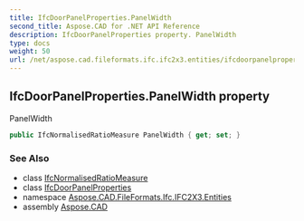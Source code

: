 ```yaml
---
title: IfcDoorPanelProperties.PanelWidth
second_title: Aspose.CAD for .NET API Reference
description: IfcDoorPanelProperties property. PanelWidth
type: docs
weight: 50
url: /net/aspose.cad.fileformats.ifc.ifc2x3.entities/ifcdoorpanelproperties/panelwidth/
---
```

## IfcDoorPanelProperties.PanelWidth property

PanelWidth

```csharp
public IfcNormalisedRatioMeasure PanelWidth { get; set; }
```

### See Also

* class [IfcNormalisedRatioMeasure](../../../aspose.cad.fileformats.ifc.ifc2x3.types/ifcnormalisedratiomeasure/)
* class [IfcDoorPanelProperties](../)
* namespace [Aspose.CAD.FileFormats.Ifc.IFC2X3.Entities](../../ifcdoorpanelproperties/)
* assembly [Aspose.CAD](../../../)


